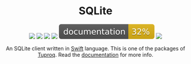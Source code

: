 <div align="center">
    <h1>SQLite</h1>
    <p>
        <a href="https://swift.org/download/#releases"><img src="https://img.shields.io/badge/swift-5.7+-brightgreen.svg" /></a>
        <a href="https://github.com/tuproq/sqlite/blob/master/LICENSE/"><img src="https://img.shields.io/badge/license-MIT-brightgreen.svg" /></a>
        <a href="https://github.com/tuproq/sqlite/actions"><img src="https://github.com/tuproq/sqlite/workflows/ci/badge.svg" /></a>
        <a href="https://codecov.io/gh/tuproq/sqlite"><img src="https://codecov.io/gh/tuproq/sqlite/branch/master/graph/badge.svg?token=PXNZCVYBOY" /></a>
        <a href="https://tuproq.dev/sqlite/"><img src="https://github.com/tuproq/sqlite/raw/gh-pages/badge.svg" /></a>
        <a href="https://github.com/tuproq/sqlite/blob/master/CONTRIBUTING.md"><img src="https://img.shields.io/badge/contributing-guide-brightgreen.svg" /></a>
    </p>
    <p>An SQLite client written in <a href="https://swift.org">Swift</a> language. This is one of the packages of <a href="https://tuproq.dev">Tuproq</a>. Read the <a href="https://docs.tuproq.dev">documentation</a> for more info.</p>
</div>
